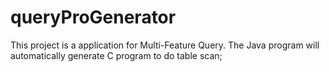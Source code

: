 # queryProGenerator
This project is a application for Multi-Feature Query.
The Java program will automatically generate C program to do table scan;
